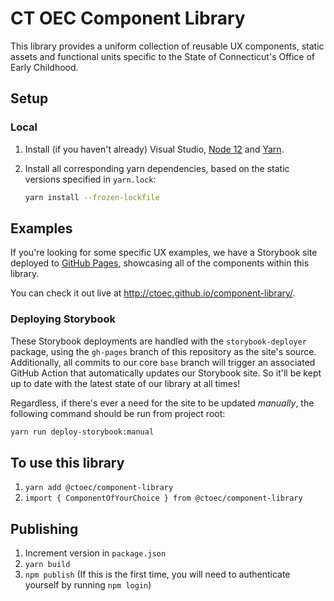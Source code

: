 # CT OEC Component Library
This library provides a uniform collection of reusable UX components, static assets and functional units specific to the State of Connecticut's Office of Early Childhood.

## Setup

### Local
1. Install (if you haven't already) Visual Studio, [Node 12](https://nodejs.org/en/download/) and [Yarn](https://yarnpkg.com/lang/en/docs/install/).

1. Install all corresponding yarn dependencies, based on the static versions specified in `yarn.lock`:
    ```.sh
    yarn install --frozen-lockfile
    ```

## Examples
If you're looking for some specific UX examples, we have a Storybook site deployed to [GitHub Pages](https://pages.github.com/), showcasing all of the components within this library.  

You can check it out live at http://ctoec.github.io/component-library/.

### Deploying Storybook
These Storybook deployments are handled with the `storybook-deployer` package, using the `gh-pages` branch of this repository as the site's source.  Additionally, all commits to our core `base` branch will trigger an associated GitHub Action that automatically updates our Storybook site.  So it'll be kept up to date with the latest state of our library at all times!

Regardless, if there's ever a need for the site to be updated *manually*, the following command should be run from project root:
```.sh
yarn run deploy-storybook:manual
```

## To use this library

1. `yarn add @ctoec/component-library`
1. `import { ComponentOfYourChoice } from @ctoec/component-library`

## Publishing

1. Increment version in `package.json`
1. `yarn build`
2. `npm publish` (If this is the first time, you will need to authenticate yourself by running `npm login`)
